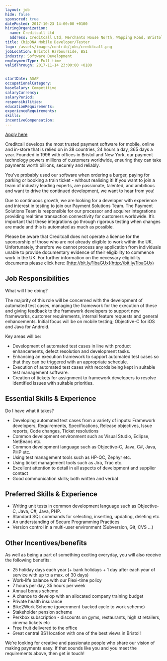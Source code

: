 ```yaml
---
layout: job
hide: false
sponsored: true
datePosted: 2017-10-23 14:00:00 +0100
hiringOrganization:
  name: Creditcall Ltd
  address: Creditcall Ltd, Merchants House North, Wapping Road, Bristol, BS1 4RW
title: ChipDNA Mobile Developer/Tester
logo: /assets/images/contrib/jobs/creditcall.png
jobLocation: Bristol Harbourside, BS1
industry: Software Development
employmentType: Full-time
validThrough: 2017-11-14 23:00:00 +0100


startDate: ASAP
occupationalCategory:
baseSalary: Competitive
salaryCurrency:
salaryPeriod:
responsibilities:
educationRequirements:
experienceRequirements:
skills:
incentiveCompensation:
---
```



<a class="btn btn--dark" href="https://creditcall.workable.com/j/1A49AE6C74">
    Apply here
</a>

Creditcall develops the most trusted payment software for mobile, online and in-store that is relied on in 38 countries, 24 hours a day, 365 days a year. Founded in 1996 with offices in Bristol and New York, our payment technology powers millions of customers worldwide, ensuring they can take payments worth billions, securely and reliably.

You've probably used our software when ordering a burger, paying for parking or booking a train ticket - without realising it! If you want to join a team of industry leading experts, are passionate, talented, and ambitious and want to drive the continued development, we want to hear from you!

Due to continuous growth, we are looking for a developer with experience and interest in testing to join our Payment Solutions Team. The Payment Solutions Team is responsible for our processor and acquirer integrations providing real time transaction connectivity for customers worldwide. It’s important that these integrations go through rigorous testing when changes are made and this is automated as much as possible.

Please be aware that Creditcall does not operate a licence for the sponsorship of those who are not already eligible to work within the UK. Unfortunately, therefore we cannot process any application from individuals unable to provide documentary evidence of their eligibility to commence work in the UK. For further information on the necessary eligibility documents please click here: [http://bit.ly/1lbaGUx](http://bit.ly/1lbaGUx)

## Job Responsibilities

What will I be doing?

The majority of this role will be concerned with the development of automated test cases, managing the framework for the execution of these and giving feedback to the framework developers to support new frameworks, customer requirements, internal feature requests and general enhancements. Initial focus will be on mobile testing; Objective-C for iOS and Java for Android.

Key areas will be:
* Development of automated test cases in line with product enhancements, defect resolution and development tasks.
* Enhancing an execution framework to support automated test cases so that they can be triggered with an appropriate schedule.
* Execution of automated test cases with records being kept in suitable test management software.
* Creation of tickets for assignment to framework developers to resolve identified issues with suitable priorities.

## Essential Skills & Experience

Do I have what it takes?

* Developing automated test cases from a variety of inputs: Framework developers, Requirements, Specifications, Release objectives, Issue reports, Code changes, Ticket resolutions
* Common development environment such as Visual Studio, Eclipse, NetBeans etc.
* Common development language such as Objective-C, Java, C#, Java, PHP etc.
* Using test management tools such as HP-QC, Zephyr etc.
* Using ticket management tools such as Jira, Trac etc.
* Excellent attention to detail in all aspects of development and supplier contact
* Good communication skills; both written and verbal

## Preferred Skills & Experience

* Writing unit tests in common development language such as Objective-C, Java, C#, Java, PHP.
* Standard SQL commands for selecting, inserting, updating, deleting etc.
* An understanding of Secure Programming Practices
* Version control in a multi-user environment (Subversion, Git, CVS ...)

## Other Incentives/benefits

As well as being a part of something exciting everyday, you will also receive the following benefits:

* 25 holiday days each year (+ bank holidays + 1 day after each year of service with up to a max. of 30 days)
* Work-life balance with our Flexi-time policy
* 7 hours per day, 35 hours per week
* Annual bonus scheme
* A chance to develop with an allocated company training budget
* Private health insurance
* Bike2Work Scheme (government-backed cycle to work scheme)
* Stakeholder pension scheme
* Perkbox subscription - discounts on gyms, restaurants, high st retailers, cinema tickets etc
* Free fruit delivered to the office
* Great central BS1 location with one of the best views in Bristol!

We’re looking for creative and passionate people who share our vision of making payments easy. If that sounds like you and you meet the requirements above, then get in touch!
